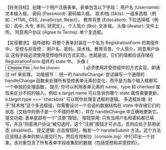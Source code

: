 【任务目标】
创建一个用户注册表单。表单包含以下字段：
用户名 (Username): 文本输入框。
密码 (Password): 密码输入框。
技术l栈 (Skils): 一组多选框（例如：HTML, CSS, JavaScript, React）。
教育背景 (Education): 下拉选择框（例如：高中, 大专, 本科, 研究生）。
个人简介 (Bio): 文本域。
头像 (Avatar): 文件上传。
同意用户协议 (Agree to Terms): 单个复选框。


【实现要求】
组件结构: 将整个表单封装在一个名为 RegistrationForm 的类组件中。
受控与非受控：
用户名、密码、技术栈、教育背景、个人简介、同意用户协议 这些字段必须使用受控组件的方式实现。也就是说，它们的值都应该存储在 RegistrationForm 组件的 state 中。
头像 (<input type="file">) 必须使用非受控组件的方式实现，即通过 ref 来处理。
功能细节：
统一的 handleChange: 尝试编写一个通用的 handleChange 函数来处理所有受控表单元素的变化，而不是为每个输入框都写一个单独的处理函数。
提示: 你可以利用表单元素的 name、type 和 checked 属性来区分不同的输入。例如 e.target.name 可以告诉你哪个 state 属性需要更新，e.target.type === 'checkbox' 可以帮你处理复选框的逻辑。
多选框处理: 对于“技术栈”这个多选框组，你需要设计一个合适的数据结构在 state 中存储它们的状态（文档中的例子是一个不错的参考），并在 handleChange 中正确地更新它。
提交功能:
表单底部有一个“注册”按钮。
按钮禁用: 只有当用户名和密码都已填写，并且“同意用户协议”被勾选时，这个“注册”按钮才可点击。否则应处于禁用状态 (disabled)。
提交逻辑: 点击按钮时，触发一个 handleSubmit 方法。这个方法应该阻止表单的默认提交行为，然后在控制台（console.log）中打印出一个对象，该对象包含了所有表单字段收集到的数据（包括受控和非受控的）。
